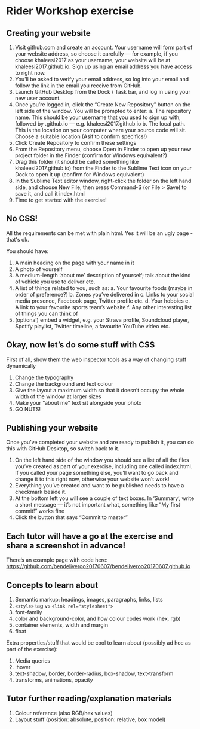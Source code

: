 # Rider Workshop exercise

## Creating your website

1. Visit github.com and create an account. Your username will form part of your website address, so choose it carefully — for example, if you choose khaleesi2017 as your username, your website will be at khaleesi2017.github.io. Sign up using an email address you have access to right now.
2. You’ll be asked to verify your email address, so log into your email and follow the link in the email you receive from GitHub.
3. Launch GitHub Desktop from the Dock / Task bar, and log in using your new user account.
4. Once you’re logged in, click the “Create New Repository” button on the left side of the window. You will be prompted to enter:
  a. The repository name. This should be your username that you used to sign up with, followed by .github.io — e.g. khaleesi2017.github.io
  b. The local path. This is the location on your computer where your source code will sit. Choose a suitable location (Asif to confirm specifics!)
5. Click Create Repository to confirm these settings
6. From the Repository menu, choose Open in Finder to open up your new project folder in the Finder (confirm for Windows equivalent?)
7. Drag this folder (it should be called something like khaleesi2017.github.io) from the Finder to the Sublime Text icon on your Dock to open it up (confirm for Windows equivalent)
8. In the Sublime Text editor window, right-click the folder on the left hand side, and choose New File, then press Command-S (or File > Save) to save it, and call it index.html
9. Time to get started with the exercise!

## No CSS!

All the requirements can be met with plain html. Yes it will be an ugly page - that's ok.

You should have:
1. A main heading on the page with your name in it
2. A photo of yourself
3. A medium-length ‘about me’ description of yourself; talk about the kind of vehicle you use to deliver etc.
4. A list of things related to you, such as:
  a. Your favourite foods (maybe in order of preference?)
  b. Zones you’ve delivered in
  c. Links to your social media presence, Facebook page, Twitter profile etc.
  d. Your hobbies
  e. A link to your favourite sports team’s website
  f. Any other interesting list of things you can think of
5. (optional) embed a widget, e.g. your Strava profile, Soundcloud player, Spotify playlist, Twitter timeline, a favourite YouTube video etc.

## Okay, now let’s do some stuff with CSS

First of all, show them the web inspector tools as a way of changing stuff dynamically

1. Change the typography
2. Change the background and text colour
3. Give the layout a maximum width so that it doesn’t occupy the whole width of the window at larger sizes
4. Make your “about me” text sit alongside your photo
5. GO NUTS!

## Publishing your website

Once you’ve completed your website and are ready to publish it, you can do this with GitHub Desktop, so switch back to it.

1. On the left hand side of the window you should see a list of all the files you’ve created as part of your exercise, including one called index.html. If you called your page something else, you’ll want to go back and change it to this right now, otherwise your website won’t work!
2. Everything you’ve created and want to be published needs to have a checkmark beside it.
3. At the bottom left you will see a couple of text boxes. In ‘Summary’, write a short message — it’s not important what, something like “My first commit!” works fine
4. Click the button that says “Commit to master”

## Each tutor will have a go at the exercise and share a screenshot in advance!

There’s an example page with code here: https://github.com/bendeliveroo20170607/bendeliveroo20170607.github.io

## Concepts to learn about

1. Semantic markup: headings, images, paragraphs, links, lists
2. `<style>` tag vs `<link rel="stylesheet">`
3. font-family
4. color and background-color, and how colour codes work (hex, rgb)
5. container elements, width and margin
6. float

Extra properties/stuff that would be cool to learn about (possibly ad hoc as part of the exercise):

1. Media queries
2. :hover
3. text-shadow, border, border-radius, box-shadow, text-transform
4. transforms, animations, opacity

## Tutor further reading/explanation materials

1. Colour reference (also RGB/hex values)
2. Layout stuff (position: absolute, position: relative, box model)
